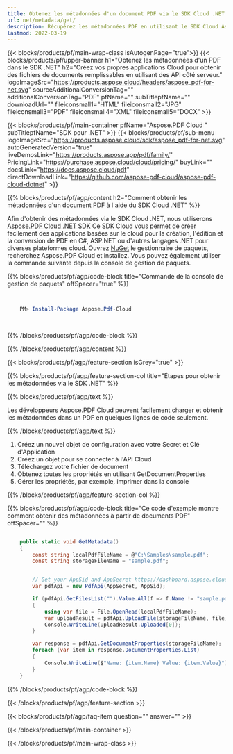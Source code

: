 ```yaml
---
title: Obtenez les métadonnées d'un document PDF via le SDK Cloud .NET
url: net/metadata/get/
description: Récupérez les métadonnées PDF en utilisant le SDK Cloud Aspose.PDF pour .NET. Analysez facilement les détails du document via l'API.
lastmod: 2022-03-19
---
```


{{< blocks/products/pf/main-wrap-class isAutogenPage="true">}}
{{< blocks/products/pf/upper-banner h1="Obtenez les métadonnées d'un PDF dans le SDK .NET" h2="Créez vos propres applications Cloud pour obtenir des fichiers de documents remplissables en utilisant des API côté serveur." logoImageSrc="https://products.aspose.cloud/headers/aspose_pdf-for-net.svg" sourceAdditionalConversionTag="" additionalConversionTag="PDF" pfName="" subTitlepfName="" downloadUrl="" fileiconsmall1="HTML" fileiconsmall2="JPG" fileiconsmall3="PDF" fileiconsmall4="XML" fileiconsmall5="DOCX" >}}

{{< blocks/products/pf/main-container pfName="Aspose.PDF Cloud " subTitlepfName="SDK pour .NET" >}}
{{< blocks/products/pf/sub-menu logoImageSrc="https://products.aspose.cloud/sdk/aspose_pdf-for-net.svg"
autoGeneratedVersion="true"
liveDemosLink="https://products.aspose.app/pdf/family/" PricingLink="https://purchase.aspose.cloud/cloud/pricing/" buyLink="" docsLink="https://docs.aspose.cloud/pdf"  directDownloadLink="https://github.com/aspose-pdf-cloud/aspose-pdf-cloud-dotnet" >}}

{{% blocks/products/pf/agp/content h2="Comment obtenir les métadonnées d'un document PDF à l'aide du SDK Cloud .NET" %}}

Afin d'obtenir des métadonnées via le SDK Cloud .NET, nous utiliserons
[Aspose.PDF Cloud .NET SDK](https://products.aspose.cloud/pdf/net/)
Ce SDK Cloud vous permet de créer facilement des applications basées sur le cloud pour la création, l'édition et la conversion de PDF en C#, ASP.NET ou d'autres langages .NET pour diverses plateformes cloud. Ouvrez
[NuGet](https://www.nuget.org/packages/Aspose.Pdf-Cloud)
le gestionnaire de paquets, recherchez
Aspose.PDF Cloud
et installez. Vous pouvez également utiliser la commande suivante depuis la console de gestion de paquets.

{{% blocks/products/pf/agp/code-block title="Commande de la console de gestion de paquets" offSpacer="true" %}}

```powershell

     
    PM> Install-Package Aspose.Pdf-Cloud
     
     

```

{{% /blocks/products/pf/agp/code-block %}}

{{% /blocks/products/pf/agp/content %}}

{{< blocks/products/pf/agp/feature-section isGrey="true" >}}

{{% blocks/products/pf/agp/feature-section-col title="Étapes pour obtenir les métadonnées via le SDK .NET" %}}

{{% blocks/products/pf/agp/text %}}

Les développeurs Aspose.PDF Cloud peuvent facilement charger et obtenir les métadonnées dans un PDF en quelques lignes de code seulement.

{{% /blocks/products/pf/agp/text %}}

1. Créez un nouvel objet de configuration avec votre Secret et Clé d'Application
1. Créez un objet pour se connecter à l'API Cloud
1. Téléchargez votre fichier de document
1. Obtenez toutes les propriétés en utilisant GetDocumentProperties
1. Gérer les propriétés, par exemple, imprimer dans la console

{{% /blocks/products/pf/agp/feature-section-col %}}

{{% blocks/products/pf/agp/code-block title="Ce code d'exemple montre comment obtenir des métadonnées à partir de documents PDF" offSpacer="" %}}

```cs

    public static void GetMetadata()
    {
        const string localPdfFileName = @"C:\Samples\sample.pdf";
        const string storageFileName = "sample.pdf";


        // Get your AppSid and AppSecret https://dashboard.aspose.cloud (free registration required).
        var pdfApi = new PdfApi(AppSecret, AppSid);

        if (pdfApi.GetFilesList("").Value.All(f => f.Name != "sample.pdf"))
        {
            using var file = File.OpenRead(localPdfFileName);
            var uploadResult = pdfApi.UploadFile(storageFileName, file);
            Console.WriteLine(uploadResult.Uploaded[0]);
        }

        var response = pdfApi.GetDocumentProperties(storageFileName);
        foreach (var item in response.DocumentProperties.List)
        {
            Console.WriteLine($"Name: {item.Name} Value: {item.Value}");
        }
    }
```

{{% /blocks/products/pf/agp/code-block %}}

{{< /blocks/products/pf/agp/feature-section >}}

{{< blocks/products/pf/agp/faq-item question="" answer="" >}}

{{< /blocks/products/pf/main-container >}}

{{< /blocks/products/pf/main-wrap-class >}}

